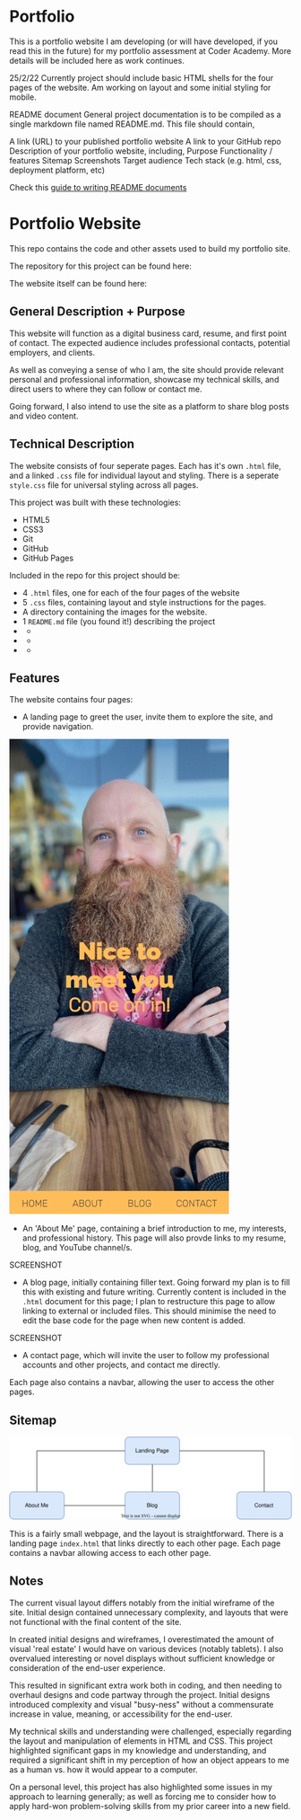 # Portfolio

This is a portfolio website I am developing (or will have developed, if you read this in the future) for my portfolio assessment at Coder Academy.
More details will be included here as work continues.

25/2/22
Currently project should include basic HTML shells for the four pages of the website. 
Am working on layout and some initial styling for mobile. 


README document
General project documentation is to be compiled as a single markdown file named README.md. This file should contain,

A link (URL) to your published portfolio website
A link to your GitHub repo
Description of your portfolio website, including,
Purpose
Functionality / features
Sitemap
Screenshots
Target audience
Tech stack (e.g. html, css, deployment platform, etc)

Check this [guide to writing README documents](https://www.freecodecamp.org/news/how-to-write-a-good-readme-file/)

# Portfolio Website
This repo contains the code and other assets used to build my portfolio site.

The repository for this project can be found here:


The website itself can be found here:

## General Description + Purpose
This website will function as a digital business card, resume, and first point of contact. The expected audience includes professional contacts, potential employers, and clients.

As well as conveying a sense of who I am, the site should provide relevant personal and professional information, showcase my technical skills, and direct users to where they can follow or contact me.

Going forward, I also intend to use the site as a platform to share blog posts and video content.

## Technical Description
The website consists of four seperate pages. Each has it's own `.html` file, and a linked `.css` file for individual layout and styling. There is a seperate `style.css` file for universal styling across all pages.

This project was built with these technologies:
- HTML5
- CSS3
- Git
- GitHub
- GitHub Pages

Included in the repo for this project should be:
- 4 `.html` files, one for each of the four pages of the website
- 5 `.css` files, containing layout and style instructions for the pages.
- A directory containing the images for the website.
- 1 `README.md` file (you found it!) describing the project
- -
- -
- -

## Features
The website contains four pages:
- A landing page to greet the user, invite them to explore the site, and provide navigation.

![Screenshot showing mobile layout of landing page](./docs/landing-mobile.jpg)


- An 'About Me' page, containing a brief introduction to me, my interests, and professional history. This page will also provde links to my resume, blog, and YouTube channel/s.

SCREENSHOT

- A blog page, initially containing filler text. Going forward my plan is to fill this with existing and future writing. Currently content is included in the `.html` document for this page; I plan to restructure this page to allow linking to external or included files. This should minimise the need to edit the base code for the page when new content is added.  

SCREENSHOT

- A contact page, which will invite the user to follow my professional accounts and other projects, and contact me directly.

Each page also contains a navbar, allowing the user to access the other pages.

## Sitemap
![Image showing layout of website](./docs/sitemap.svg)

This is a fairly small webpage, and the layout is straightforward. There is a landing page `index.html` that links directly to each other page. Each page contains a navbar allowing access to each other page.

## Notes
The current visual layout differs notably from the initial wireframe of the site. Initial design contained unnecessary complexity, and layouts that were not functional with the final content of the site.

In created initial designs and wireframes, I overestimated the amount of visual 'real estate' I would have on various devices (notably tablets). I also overvalued interesting or novel displays without sufficient knowledge or consideration of the end-user experience.

This resulted in significant extra work both in coding, and then needing to overhaul designs and code partway through the project. Initial designs introduced complexity and visual "busy-ness" without a commensurate increase in value, meaning, or accessibility for the end-user.

My technical skills and understanding were challenged, especially regarding the layout and manipulation of elements in HTML and CSS. This project highlighted significant gaps in my knowledge and understanding, and required a significant shift in my perception of how an object appears to me as a human vs. how it would appear to a computer.

On a personal level, this project has also highlighted some issues in my approach to learning generally; as well as forcing me to consider how to apply hard-won problem-solving skills from my prior career into a new field.
